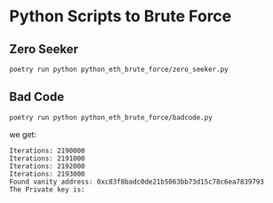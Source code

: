 # Python Scripts to Brute Force

## Zero Seeker

```sh
poetry run python python_eth_brute_force/zero_seeker.py
```
## Bad Code

```sh
poetry run python python_eth_brute_force/badcode.py
```
we get:
```
Iterations: 2190000
Iterations: 2191000
Iterations: 2192000
Iterations: 2193000
Found vanity address: 0xc83f8badc0de21b5063bb73d15c78c6ea7839793
The Private key is:
```